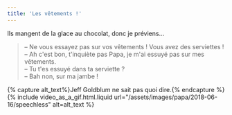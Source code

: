 ```yaml
---
title: 'Les vêtements !'
---
```


Ils mangent de la glace au chocolat, donc je préviens…

<!-- more -->

> – Ne vous essayez pas sur vos vêtements ! Vous avez des serviettes !  
> – Ah c'est bon, t'inquiète pas Papa, je m'ai essuyé pas sur mes vêtements.  
> – Tu t'es essuyé dans ta serviette ?  
> – Bah non, sur ma jambe !

{% capture alt_text%}Jeff Goldblum ne sait pas quoi dire.{% endcapture %}
{% include video_as_a_gif.html.liquid
url="/assets/images/papa/2018-06-16/speechless"
alt=alt_text
%}
